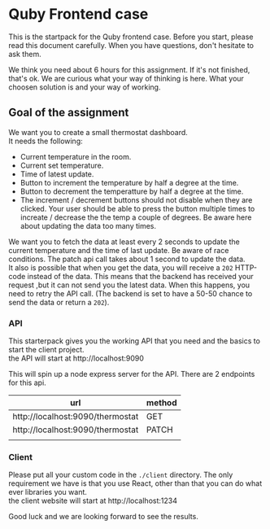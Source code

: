 # Quby Frontend case

This is the startpack for the Quby frontend case.
Before you start, please read this document carefully.
When you have questions, don't hesitate to ask them.

We think you need about 6 hours for this assignment.
If it's not finished, that's ok. We are curious what your way of thinking is here.
What your choosen solution is and your way of working.

## Goal of the assignment

We want you to create a small thermostat dashboard.  
It needs the following:

- Current temperature in the room.
- Current set temperature.
- Time of latest update.
- Button to increment the temperature by half a degree at the time.
- Button to decrement the temperatture by half a degree at the time.
- The increment / decrement buttons should not disable when they are clicked. Your user should be able to press the button multiple times to increate / decrease the the temp a couple of degrees. Be aware here about updating the data too many times.

We want you to fetch the data at least every 2 seconds to update the current temperature and the time of last update.
Be aware of race conditions. The patch api call takes about 1 second to update the data.  
It also is possible that when you get the data, you will receive a `202` HTTP-code instead of the data.
This means that the backend has received your request ,but it can not send you the latest data. When this happens, you need to retry the API call. (The backend is set to have a 50-50 chance to send the data or return a `202`).

### API

This starterpack gives you the working API that you need and the basics to start the client project.  
the API will start at http://localhost:9090

This will spin up a node express server for the API.
There are 2 endpoints for this api.

| url                               | method |
| ----------------------------------| ------ |
| http://localhost:9090/thermostat  | GET    |
| http://localhost:9090/thermostat  | PATCH  |
|                                   |        |

### Client

Please put all your custom code in the `./client` directory.
The only requirement we have is that you use React, other than that you can do what ever libraries you want.  
the client website will start at http://localhost:1234

Good luck and we are looking forward to see the results.
